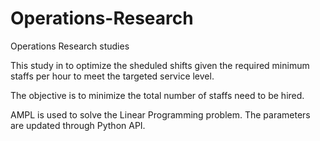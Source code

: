# Operations-Research
Operations Research studies

This study in to optimize the sheduled shifts given the required minimum staffs per hour to meet the targeted service level.

The objective is to minimize the total number of staffs need to be hired.

AMPL is used to solve the Linear Programming problem. The parameters are updated through Python API.

